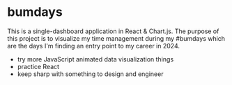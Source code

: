 # bumdays

This is a single-dashboard application in React & Chart.js. The purpose of this project is to visualize my time management during my #bumdays which are the days I'm finding an entry point to my career in 2024.

- try more JavaScript animated data visualization things
- practice React
- keep sharp with something to design and engineer
